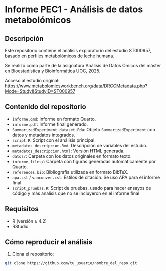 # Informe PEC1 - Análisis de datos metabolómicos
## Descripción
Este repositorio contiene el análisis exploratorio del estudio ST000957, basado en perfiles metabolómicos de leche humana. 

Se realizó como parte de la asignatura Análisis de Datos Ómicos del máster en Bioestadística y Bioinformática UOC, 2025.

Acceso al estudio original:
https://www.metabolomicsworkbench.org/data/DRCCMetadata.php?Mode=Study&StudyID=ST000957

## Contenido del repositorio
- `informe.qmd`: Informe en formato Quarto.
- `informe.pdf`: Informe final generado.
- `SummarizedExperiment_dataset.Rda`: Objeto `SummarizedExperiment` con datos y metadatos integrados.
- `script.R`: Script con el análisis principal.
- `metadatos_descripcion.Rmd`: Descripción de variables del estudio.
- `metadatos_descripcion.html`: Versión HTML generada.
- `datos/`: Carpeta con los datos originales en formato texto.
- `informe_files/`: Carpeta con figuras generadas automáticamente por Quarto.
- `references.bib`: Bibliografía utilizada en formato BibTeX.
- `apa.csl` / `vancouver.csl`: Estilos de citación. Se uso APA para el informe final
- `script_pruebas.R`: Script de pruebas, usado para hacer ensayos de código y más analisis que no se incluyeron en el informe final

## Requisitos
- R (versión ≥ 4.2)
- RStudio

## Cómo reproducir el análisis
1. Clona el repositorio:
```bash
git clone https://github.com/tu_usuario/nombre_del_repo.git
